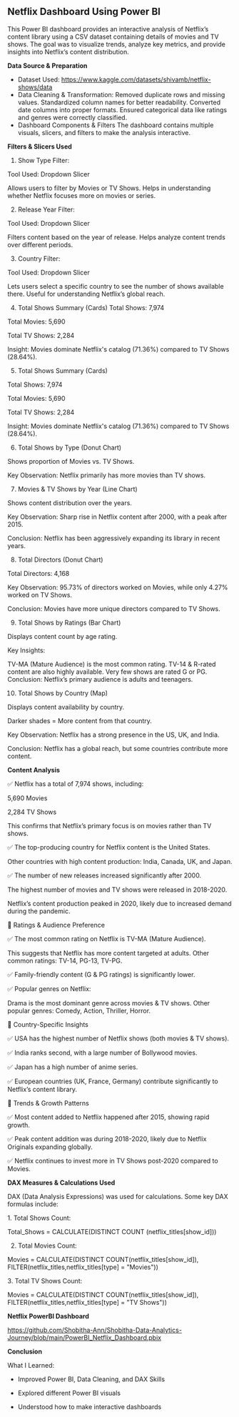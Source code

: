 ## Netflix Dashboard Using Power BI

This Power BI dashboard provides an interactive analysis of Netflix’s content library using a CSV dataset containing details of movies and TV shows. The goal was to visualize trends, analyze key metrics, and provide insights into Netflix’s content distribution.


**Data Source & Preparation**

- Dataset Used: https://www.kaggle.com/datasets/shivamb/netflix-shows/data
- Data Cleaning & Transformation:
Removed duplicate rows and missing values.
Standardized column names for better readability.
Converted date columns into proper formats.
Ensured categorical data like ratings and genres were correctly classified.
-  Dashboard Components & Filters
The dashboard contains multiple visuals, slicers, and filters to make the analysis interactive.

**Filters & Slicers Used**

1) Show Type Filter:

Tool Used: Dropdown Slicer

Allows users to filter by Movies or TV Shows.
Helps in understanding whether Netflix focuses more on movies or series.

2. Release Year Filter:

Tool Used:  Dropdown Slicer

Filters content based on the year of release.
Helps analyze content trends over different periods.

3. Country Filter:

Tool Used:  Dropdown Slicer

Lets users select a specific country to see the number of shows available there.
Useful for understanding Netflix’s global reach.

4. Total Shows Summary (Cards)
Total Shows: 7,974

Total Movies: 5,690

Total TV Shows: 2,284

Insight: Movies dominate Netflix's catalog (71.36%) compared to TV Shows (28.64%).

5. Total Shows Summary (Cards)

Total Shows: 7,974

Total Movies: 5,690

Total TV Shows: 2,284

Insight: Movies dominate Netflix's catalog (71.36%) compared to TV Shows (28.64%).

6. Total Shows by Type (Donut Chart)

Shows proportion of Movies vs. TV Shows.

Key Observation: Netflix primarily has more movies than TV shows.

7. Movies & TV Shows by Year (Line Chart)

Shows content distribution over the years.

Key Observation: Sharp rise in Netflix content after 2000, with a peak after 2015.

Conclusion: Netflix has been aggressively expanding its library in recent years.

8. Total Directors (Donut Chart)

Total Directors: 4,168

Key Observation: 95.73% of directors worked on Movies, while only 4.27% worked on TV Shows.

Conclusion: Movies have more unique directors compared to TV Shows.

9. Total Shows by Ratings (Bar Chart)

Displays content count by age rating.

Key Insights:

TV-MA (Mature Audience) is the most common rating.
TV-14 & R-rated content are also highly available.
Very few shows are rated G or PG.
Conclusion: Netflix’s primary audience is adults and teenagers.

10. Total Shows by Country (Map)

Displays content availability by country.

Darker shades = More content from that country.

Key Observation: Netflix has a strong presence in the US, UK, and India.

Conclusion: Netflix has a global reach, but some countries contribute more content.


**Content Analysis**

✅ Netflix has a total of 7,974 shows, including:

5,690 Movies

2,284 TV Shows

This confirms that Netflix’s primary focus is on movies rather than TV shows.

✅ The top-producing country for Netflix content is the United States.

Other countries with high content production: India, Canada, UK, and Japan.

✅ The number of new releases increased significantly after 2000.

The highest number of movies and TV shows were released in 2018-2020.

Netflix’s content production peaked in 2020, likely due to increased demand during the pandemic.

📌 Ratings & Audience Preference

✅ The most common rating on Netflix is TV-MA (Mature Audience).

This suggests that Netflix has more content targeted at adults.
Other common ratings: TV-14, PG-13, TV-PG.

✅ Family-friendly content (G & PG ratings) is significantly lower.

✅ Popular genres on Netflix:

Drama is the most dominant genre across movies & TV shows.
Other popular genres: Comedy, Action, Thriller, Horror.

📌 Country-Specific Insights

✅ USA has the highest number of Netflix shows (both movies & TV shows).

✅ India ranks second, with a large number of Bollywood movies.

✅ Japan has a high number of anime series.

✅ European countries (UK, France, Germany) contribute significantly to Netflix’s content library.

📌 Trends & Growth Patterns

✅ Most content added to Netflix happened after 2015, showing rapid growth.

✅ Peak content addition was during 2018-2020, likely due to Netflix Originals expanding globally.

✅ Netflix continues to invest more in TV Shows post-2020 compared to Movies.

**DAX Measures & Calculations Used**

DAX (Data Analysis Expressions) was used for calculations. Some key DAX formulas include:

1️. Total Shows Count:

Total_Shows = CALCULATE(DISTINCT COUNT (netflix_titles[show_id]))


  2. Total Movies Count:

Movies = CALCULATE(DISTINCT COUNT(netflix_titles[show_id]), FILTER(netflix_titles,netflix_titles[type] = "Movies"))


3️. Total TV Shows Count:

Movies = CALCULATE(DISTINCT COUNT(netflix_titles[show_id]), FILTER(netflix_titles,netflix_titles[type] = "TV Shows"))

**Netflix PowerBI Dashboard**

https://github.com/Shobitha-Ann/Shobitha-Data-Analytics-Journey/blob/main/PowerBI_Netflix_Dashboard.pbix



**Conclusion** 

 What I Learned:

- Improved Power BI, Data Cleaning, and DAX Skills

- Explored different Power BI visuals

- Understood how to make interactive dashboards


